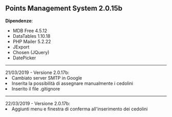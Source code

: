 <B><h2>Points Management System 2.0.15b</B></h2>



<b>Dipendenze</b>:<br><ul>
<li>MDB Free 4.5.12
<li>DataTables 1.10.18
<li>PHP Mailer 5.2.22
<li>JExport
<li>Chosen (JQuery)
<li>DatePicker

</ul>

<hr>
21/03/2019 - Versione 2.0.17b:<br>
<li>Cambiato server SMTP in Google
<li>Inserita la possibilità di assegnare manualmente i cedolini
<li>Inserito il file .gitignore
<br><hr>
22/03/2019 - Versione 2.0.17b:<br>
<li>Aggiunti menu e finestra di conferma all'inserimento dei cedolini 
